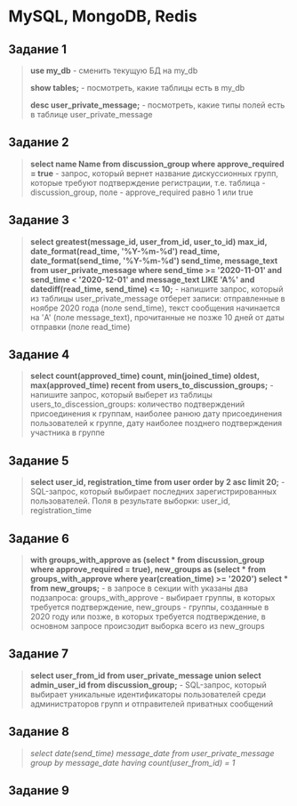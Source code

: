 # MySQL, MongoDB, Redis
## Задание 1
> **use my_db** - сменить текущую БД на my_db
> 
> **show tables;** - посмотреть, какие таблицы есть в my_db
>
> **desc user_private_message;** - посмотреть, какие типы полей есть в таблице user_private_message
## Задание 2
>**select name Name from discussion_group where approve_required = true** - запрос, который вернет название дискуссионных групп, которые требуют подтверждение регистрации, т.е. таблица - discussion_group, поле - approve_required равно 1 или true
## Задание 3
>**select greatest(message_id, user_from_id, user_to_id) max_id, date_format(read_time, '%Y-%m-%d') read_time, date_format(send_time, '%Y-%m-%d') send_time, message_text from user_private_message where send_time >= '2020-11-01' and send_time < '2020-12-01' and message_text LIKE 'A%' and datediff(read_time, send_time) <= 10;** - напишите запрос, который из таблицы user_private_message отберет записи: отправленные в ноябре 2020 года (поле send_time), текст сообщения начинается на 'A' (поле message_text), прочитанные не позже 10 дней от даты отправки (поле read_time)
## Задание 4
>**select count(approved_time) count, min(joined_time) oldest, max(approved_time) recent from users_to_discussion_groups;** - напишите запрос, который выберет из таблицы users_to_discession_groups: количество подтверждений присоединения к группам, наиболее ранюю дату присоединения пользователей к группе, дату наиболее позднего подтверждения участника в группе
## Задание 5
> **select user_id, registration_time from user order by 2 asc limit 20;** - SQL-запрос, который выбирает последних зарегистрированных пользователей. Поля в результате выборки: user_id, registration_time
## Задание 6
> **with groups_with_approve as (select * from discussion_group where approve_required = true), new_groups as (select * from groups_with_approve where year(creation_time) >= '2020') select * from new_groups;** - в запросе в секции with указаны два подзапроса: groups_with_approve - выбирает группы, в которых требуется подтверждение, new_groups - группы, созданные в 2020 году или позже, в которых требуется подтверждение, в основном запросе происзодит выборка всего из new_groups
## Задание 7
>**select user_from_id from user_private_message union select admin_user_id from discussion_group;** - SQL-запрос, который выбирает уникальные идентификаторы пользователей среди администраторов групп и отправителей приватных сообщений
## Задание 8
>*select date(send_time) message_date from user_private_message group by message_date having count(user_from_id) = 1*
## Задание 9
>
